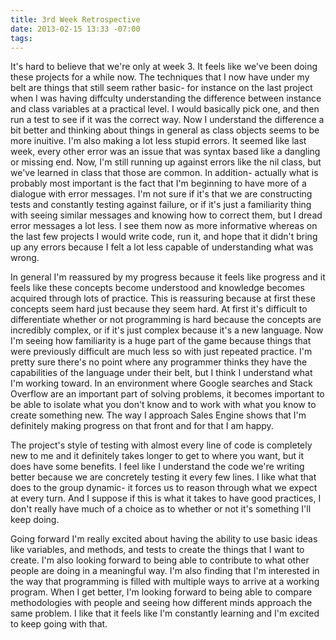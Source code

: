 ```yaml
---
title: 3rd Week Retrospective
date: 2013-02-15 13:33 -07:00
tags:
---
```


It's hard to believe that we're only at week 3.  It feels like we've been doing these projects for a while now.  The techniques that I now have under my belt are things that still seem rather basic- for instance on the last project when I was having diffculty understanding the difference between instance and class variables at a practical level.  I would basically pick one, and then run a test to see if it was the correct way.  Now I understand the difference a bit better and thinking about things in general as class objects seems to be more inuitive.  I'm also making a lot less stupid errors.  It seemed like last week, every other error was an issue that was syntax based like a dangling or missing end.  Now, I'm still running up against errors like the nil class, but we've learned in class that those are common.  In addition- actually what is probably most important is the fact that I'm beginning to have more of a dialogue with error messages. I'm not sure if it's that we are constructing tests and constantly testing against failure, or if it's just a familiarity thing with seeing similar messages and knowing how to correct them, but I dread error messages a lot less.  I see them now as more informative whereas on the last few projects I would write code, run it, and hope that it didn't bring up any errors because I felt a lot less capable of understanding what was wrong. 

In general I'm reassured by my progress because it feels like progress and it feels like these concepts become understood and knowledge becomes acquired through lots of practice.  This is reassuring because at first these concepts seem hard just because they seem hard. At first it's difficult to differentiate whether or not programming is hard because the concepts are incredibly complex, or if it's just complex because it's a new language.  Now I'm seeing how familiarity is a huge part of the game because things that were previously difficult are much less so with just repeated practice.  I'm pretty sure there's no point where any programmer thinks they have the capabilities of the language under their belt, but I think I understand what I'm working toward.  In an environment where Google searches and Stack Overflow are an important part of solving problems, it becomes important to be able to isolate what you don't know and to work with what you know to create something new.  The way I approach Sales Engine shows that I'm definitely making progress on that front and for that I am happy.

The project's style of testing with almost every line of code is completely new to me and it definitely takes longer to get to where you want, but it does have some benefits.  I feel like I understand the code we're writing better because we are concretely testing it every few lines.  I like what that does to the group dynamic- it forces us to reason through what we expect at every turn.  And I suppose if this is what it takes to have good practices, I don't really have much of a choice as to whether or not it's something I'll keep doing.

Going forward I'm really excited about having the ability to use basic ideas like variables, and methods, and tests to create the things that I want to create.  I'm also looking forward to being able to contribute to what other people are doing in a meaningful way.  I'm also finding that I'm interested in the way that programming is filled with multiple ways to arrive at a working program.  When I get better, I'm looking forward to being able to compare methodologies with people and seeing how different minds approach the same problem.  I like that it feels like I'm constantly learning and I'm excited to keep going with that.

